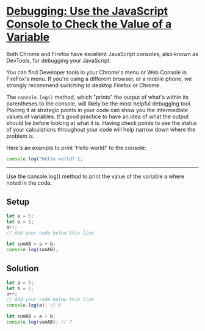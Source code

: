 # [Debugging: Use the JavaScript Console to Check the Value of a Variable](https://learn.freecodecamp.org/javascript-algorithms-and-data-structures/debugging/use-the-javascript-console-to-check-the-value-of-a-variable)

Both Chrome and Firefox have excellent JavaScript consoles, also known as DevTools, for debugging your JavaScript.

You can find Developer tools in your Chrome's menu or Web Console in FireFox's menu. If you're using a different browser, or a mobile phone, we strongly recommend switching to desktop Firefox or Chrome.

The `console.log()` method, which "prints" the output of what's within its parentheses to the console, will likely be the most helpful debugging tool. Placing it at strategic points in your code can show you the intermediate values of variables. It's good practice to have an idea of what the output should be before looking at what it is. Having check points to see the status of your calculations throughout your code will help narrow down where the problem is.

Here's an example to print 'Hello world!' to the console:

```js
console.log('Hello world!');
```

---

Use the console.log() method to print the value of the variable a where noted in the code.

## Setup
```js
let a = 5;
let b = 1;
a++;
// Add your code below this line

let sumAB = a + b;
console.log(sumAB);
```

## Solution
```js
let a = 5;
let b = 1;
a++;
// Add your code below this line
console.log(a); // 6

let sumAB = a + b;
console.log(sumAB); // 7
```